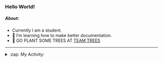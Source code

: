 ### Hello World!

##### About:
- Currently I am a student.
- 🌱 I’m learning how to make better documentation.
- 🌱 GO PLANT SOME TREES AT [TEAM TREES](https://teamtrees.org/)

---
<details>
  <summary>:zap: My Activity:</summary>
  
<!--START_SECTION:waka-->
![Code Time](http://img.shields.io/badge/Code%20Time-1%2C079%20hrs%2028%20mins-blue)

**I'm a Night 🦉** 

```text
🌞 Morning                1543 commits        ██░░░░░░░░░░░░░░░░░░░░░░░   09.85 % 
🌆 Daytime                5111 commits        ████████░░░░░░░░░░░░░░░░░   32.63 % 
🌃 Evening                4567 commits        ███████░░░░░░░░░░░░░░░░░░   29.16 % 
🌙 Night                  4441 commits        ███████░░░░░░░░░░░░░░░░░░   28.36 % 
```
📅 **I'm Most Productive on Wednesday** 

```text
Monday                   2315 commits        ████░░░░░░░░░░░░░░░░░░░░░   14.78 % 
Tuesday                  1911 commits        ███░░░░░░░░░░░░░░░░░░░░░░   12.20 % 
Wednesday                3647 commits        ██████░░░░░░░░░░░░░░░░░░░   23.29 % 
Thursday                 2116 commits        ███░░░░░░░░░░░░░░░░░░░░░░   13.51 % 
Friday                   1549 commits        ██░░░░░░░░░░░░░░░░░░░░░░░   09.89 % 
Saturday                 1443 commits        ██░░░░░░░░░░░░░░░░░░░░░░░   09.21 % 
Sunday                   2681 commits        ████░░░░░░░░░░░░░░░░░░░░░   17.12 % 
```


📊 **This Week I Spent My Time On** 

```text
🔥 Editors: 
VS Code                  8 hrs 59 mins       █████████████████████████   100.00 % 

🐱‍💻 Projects: 
CSF22                    5 hrs 20 mins       ███████████████░░░░░░░░░░   59.46 % 
praise                   3 hrs 33 mins       ██████████░░░░░░░░░░░░░░░   39.56 % 
os-lab                   5 mins              ░░░░░░░░░░░░░░░░░░░░░░░░░   00.98 % 
```


 Last Updated on 28/03/2023 08:09:04 UTC
<!--END_SECTION:waka-->
</details>
